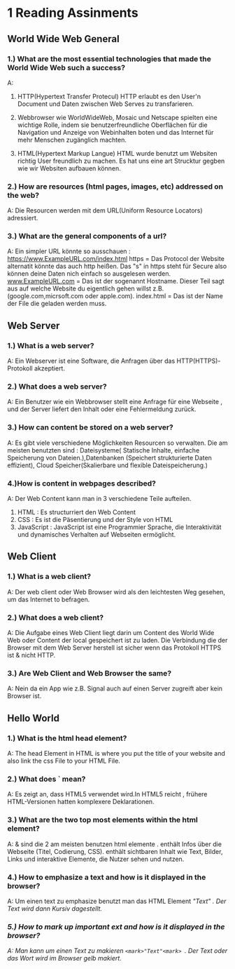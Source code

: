 # 1 Reading Assinments 
## World Wide Web General 
### 1.) What are the most essential technologies that made the World Wide Web such a success?
  A: 
   1) HTTP(Hypertext Transfer Protecul) HTTP erlaubt es den User'n Document und Daten zwischen Web Serves zu transfarieren.

   2) Webbrowser wie WorldWideWeb, Mosaic und Netscape spielten eine wichtige Rolle, indem sie benutzerfreundliche Oberflächen für die Navigation und Anzeige von Webinhalten boten und das Internet für mehr Menschen zugänglich machten. 

   3) HTML(Hypertext Markup Langue) HTML wurde benutzt um Websiten richtig User freundlich zu machen. Es hat uns eine art Strucktur gegben wie wir Websiten aufbauen können.

### 2.) How are resources (html pages, images, etc) addressed on the web?
   A: Die Resourcen werden mit dem URL(Uniform Resource Locators) adressiert.

### 3.) What are the general components of a url?
   A: Ein simpler URL könnte so ausschauen : https://www.ExampleURL.com/index.html
   https = Das Protocol der Website alternatit könnte das auch http heißen. Das "s" in https steht für Secure also können deine Daten nich einfach so ausgelesen werden.
   www.ExampleURL.com = Das ist der sogenannt Hostname. Dieser Teil sagt aus auf welche Website du eigentlich gehen willst z.B.(google.com,micrsoft.com oder apple.com).
   index.html = Das ist der Name der File die geladen werden muss.
## Web Server
### 1.) What is a web server?
 A: Ein Webserver ist eine Software, die Anfragen über das HTTP(HTTPS)-Protokoll akzeptiert.
### 2.) What does a web server?
 A:  Ein Benutzer wie ein Webbrowser stellt eine Anfrage für eine Webseite , und der Server liefert den Inhalt oder eine Fehlermeldung zurück. 
### 3.) How can content be stored on a web server?
 A: Es gibt viele verschiedene Möglichkeiten Resourcen so verwalten. Die am meisten benutzten sind : Dateisysteme( Statische Inhalte, einfache Speicherung von Dateien.),Datenbanken (Speichert strukturierte Daten effizient), Cloud Speicher(Skalierbare und flexible Dateispeicherung.)
 ### 4.)How is content in webpages described?
 A: Der Web Content kann man in 3 verschiedene Teile aufteilen.
   1) HTML : Es structurriert den Web Content  
   2) CSS : Es ist die Päsentierung und der Style von HTML 
   3) JavaScript : JavaScript ist eine Programmier Sprache, die Interaktivität und dynamisches Verhalten auf Webseiten ermöglicht.
## Web Client 
### 1.) What is a web client? 
A: Der web client oder Web Browser wird als den leichtesten Weg gesehen, um das Internet to befragen.
### 2.) What does a web client?
A: Die Aufgabe eines Web Client liegt darin um Content des World Wide Web oder Content der local gespeichert ist zu laden. Die Verbindung die der Browser mit dem Web Server herstell ist sicher wenn das Protokoll HTTPS ist & nicht HTTP.
### 3.) Are Web Client and Web Browser the same?
A: Nein da ein App wie z.B. Signal auch auf einen Server zugreift aber kein Browser ist.

## Hello World
### 1.) What is the html head element?
A: The head Element in HTML is where you put the title of your website and also link the css File to your HTML File.
### 2.) What does <!DOCTYPE html>` mean?
A: Es zeigt an, dass HTML5 verwendet wird.In HTML5 reicht <!DOCTYPE html>, frühere HTML-Versionen hatten komplexere Deklarationen. 
### 3.) What are the two top most elements within the html element?
A:<head> & <body> sind die 2 am meisten benutzen html elemente . <head> enthält Infos über die Webseite (Titel, Codierung, CSS). <body> enthält sichtbaren Inhalt wie Text, Bilder, Links und interaktive Elemente, die Nutzer sehen und nutzen.
### 4.) How to emphasize a text and how is it displayed in the browser?
A: Um einen text zu emphasize benutzt man das HTML Element <em> "Text" <em>. Der Text wird dann Kursiv dagestellt.
### 5.) How to mark up important ext and how is it displayed in the browser?
A: Man kann um einen Text zu makieren `<mark>"Text"<mark> `. Der Text oder das Wort wird im Browser gelb makiert.